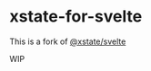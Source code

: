 # xstate-for-svelte

This is a fork of [@xstate/svelte](https://github.com/statelyai/xstate/tree/main/packages/xstate-svelte)

WIP
